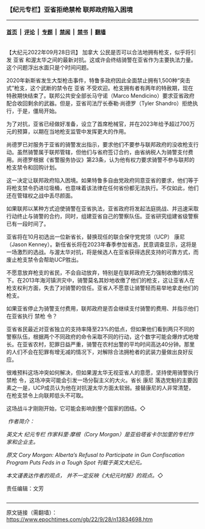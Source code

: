 ### 【纪元专栏】亚省拒绝禁枪 联邦政府陷入困境

---

#### [首页](../../../..?n13834698) &nbsp;|&nbsp; [评论](../../../../../epoch-comment?n13834698) &nbsp;|&nbsp; [专题](../../../../../epoch-special?n13834698) &nbsp;|&nbsp; [禁闻](../../../../../epoch-news?n13834698) &nbsp;|&nbsp; [禁书](../../../../../books?n13834698) &nbsp;|&nbsp; [翻墙](https://github.com/gfw-breaker/nogfw/blob/master/README.md?n13834698)


<div class="column" id="artbody" itemprop="articleBody">
 <!-- article content begin -->
 <p>
  【大纪元2022年09月28日讯】
  <ok href="https://www.epochtimes.com/gb/tag/%E5%8A%A0%E6%8B%BF%E5%A4%A7.html">
   加拿大
  </ok>
  公民是否可以合法地拥有枪支，似乎将引发
  <ok href="https://www.epochtimes.com/gb/tag/%E4%BA%9A%E7%9C%81.html">
   亚省
  </ok>
  和渥太华之间的最新对抗。这或许会终结骑警在亚省作为主要执法力量。这个问题浮出水面只是个时间问题。
 </p>
 <p>
  2020年新斯省发生大型枪击事件，特鲁多政府因此全面禁止拥有1,500种“突击式”枪支，这个武断的禁令在
  <ok href="https://www.epochtimes.com/gb/tag/%E4%BA%9A%E7%9C%81.html">
   亚省
  </ok>
  不受欢迎。枪支拥有者有两年的特赦期，现在特赦期快结束了。联邦公共安全部长马守诺（Marco Mendicino）要求亚省政府配合收回剩余的武器。但是，亚省司法厅长泰勒·尚德罗（Tyler Shandro）拒绝执行，于是，僵局开始。
 </p>
 <p>
  为了对抗，亚省已经做好准备，设立了首席枪械官，并在2023年给予超过700万元的预算，以期在当地枪支监管中发挥更大的作用。
 </p>
 <p>
  尚德罗已对服务于亚省的骑警发出指示，要求他们不要参与联邦政府的没收枪支行动。虽然骑警属于联邦管辖，但他们与省府签订合约，由省纳税人为骑警支付费用。尚德罗根据《省警服务协议》第23条，认为他有权力要求骑警不参与联邦的枪支禁令和回购计划。
 </p>
 <p>
  这一决定让联邦政府陷入困境。如果特鲁多自由党政府同意亚省的要求，他们等于将枪支禁令扔进垃圾桶，也意味着该法律在任何省份都无法执行。不仅如此，他们还在管辖权之战中丢尽颜面。
 </p>
 <p>
  如果联邦以某种方式迫使骑警在亚省执法，亚省政府将发起法庭挑战、并迅速采取行动终止与骑警的合约，同时，组建亚省自己的警察队伍。亚省研究组建省级警察已有一段时间了。
 </p>
 <p>
  亚省将在10月初选出一位新省长，替换现任的联合保守党党领（UCP）
  <ok href="https://www.epochtimes.com/gb/tag/%E5%BA%B7%E5%B0%BC.html">
   康尼
  </ok>
  （Jason Kenney）。新任省长将在2023年春季参加省选，民意调查显示，这将是一场激烈的选战。与渥太华对抗，将是候选人在亚省获得选民支持的可靠方式，而废止枪支禁令会帮助UCP胜出。
 </p>
 <p>
  不愿意放弃枪支的省民，不会自动放弃，特别是在联邦政府无力强制收缴的情况下。在2013年海河镇洪灾中，骑警莫名其妙地收缴了他们的枪支，这让亚省人在枪支权利方面，失去了对骑警的信任。亚省人不愿意让骑警轻而易举地拿走他们的枪支。
 </p>
 <p>
  如果亚省停止为骑警支付费用，联邦政府是否会继续支付骑警的费用、并指示他们在亚省执行
  <ok href="https://www.epochtimes.com/gb/tag/%E7%A6%81%E6%9E%AA.html">
   禁枪
  </ok>
  令？
 </p>
 <p>
  亚省省民最近对亚省独立的支持率降至23%的低点，但如果他们看到两只不同的警察队伍，根据两个不同政府的命令采取不同的行动，这个数字可能会爆炸式地增长。在亚省农村，犯罪日益严重，骑警在农村出警的平均时间高达40分钟。那里的人们不会在犯罪有增无减的情况下，对解除合法拥枪者的武装力量做出良好反应。
 </p>
 <p>
  很难预料这场冲突如何解决，但如果渥太华无视亚省人的意愿，坚持使用骑警执行
  <ok href="https://www.epochtimes.com/gb/tag/%E7%A6%81%E6%9E%AA.html">
   禁枪
  </ok>
  令，这场冲突可能会引发一场分裂主义的大火。省长
  <ok href="https://www.epochtimes.com/gb/tag/%E5%BA%B7%E5%B0%BC.html">
   康尼
  </ok>
  落选党魁的主要因素之一是，UCP成员认为他在对抗渥太华方面太软弱。接替康尼的人非常清楚，在枪支禁令上向联邦低头不可取。
 </p>
 <p>
  这场战斗才刚刚开始，它可能会影响到整个国家的团结。◇
 </p>
 <p>
  <ok href="https://i.epochtimes.com/assets/uploads/2022/09/id13834700-WEB_CoryMorgan-1.jpg">
   <img alt="" class="wp-image-13834700 alignleft" src="https://i.epochtimes.com/assets/uploads/2022/09/id13834700-WEB_CoryMorgan-1.jpg"/>
  </ok>
  <em>
   作者简介：
  </em>
 </p>
 <p>
  <em>
   英文大
   <ok href="https://www.epochtimes.com/gb/tag/%E7%BA%AA%E5%85%83%E4%B8%93%E6%A0%8F.html">
    纪元专栏
   </ok>
   作家科里·摩根（Cory Morgan）是亚伯塔省卡尔加里的专栏作家和企业主。
  </em>
 </p>
 <p>
  <em>
   原文
   <ok href="https://www.theepochtimes.com/cory-morgan-albertas-refusal-to-participate-in-gun-confiscation-program-puts-feds-in-a-tough-spot_4757545.html">
    Cory Morgan: Alberta’s Refusal to Participate in Gun Confiscation Program Puts Feds in a Tough Spot
   </ok>
   刊载于英文大纪元。
  </em>
 </p>
 <p>
  <em>
   本文谨表达作者的观点， 并不一定反映《大纪元时报》的观点。◇
  </em>
 </p>
 <p>
  责任编辑：文芳
 </p>
 <!-- article content end -->
</div>


---

原文链接（需翻墙）：https://www.epochtimes.com/gb/22/9/28/n13834698.htm